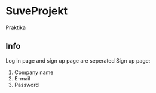 # SuveProjekt
Praktika
## Info
Log in page and sign up page are seperated
Sign up page:
1. Company name
2. E-mail
3. Password
